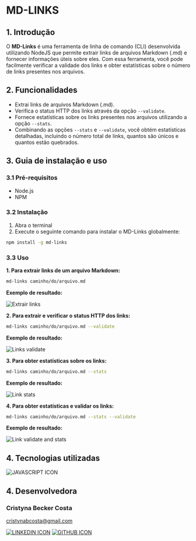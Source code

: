 # MD-LINKS
## 1. Introdução
O **MD-Links** é uma ferramenta de linha de comando (CLI) desenvolvida utilizando NodeJS que permite extrair links de arquivos Markdown (.md) e fornecer informações úteis sobre eles. Com essa ferramenta, você pode facilmente verificar a validade dos links e obter estatísticas sobre o número de links presentes nos arquivos.

## 2. Funcionalidades
- Extrai links de arquivos Markdown (.md).
- Verifica o status HTTP dos links através da opção `--validate`.
- Fornece estatísticas sobre os links presentes nos arquivos utilizando a opção `--stats`.
- Combinando as opções `--stats` e `--validate`, você obtém estatísticas detalhadas, incluindo o número total de links, quantos são únicos e quantos estão quebrados.

## 3. Guia de instalação e uso
### 3.1 Pré-requisitos
- Node.js
- NPM 

### 3.2 Instalação
1. Abra o terminal
2. Execute o seguinte comando para instalar o MD-Links globalmente:
```bash
npm install -g md-links
```
### 3.3 Uso

**1. Para extrair links de um arquivo Markdown:**
```bash
md-links caminho/do/arquivo.md
```
**Exemplo de resultado:** 

![Extrair links](<img/Captura de Tela 2023-08-07 às 19.29.26.png>)

**2. Para extrair e verificar o status HTTP dos links:**

```bash
md-links caminho/do/arquivo.md --validate
``` 
**Exemplo de resultado:** 

![Links validate](<img/Captura de Tela 2023-08-07 às 19.29.09.png>)

**3. Para obter estatísticas sobre os links:**

```bash
md-links caminho/do/arquivo.md --stats
``` 
**Exemplo de resultado:** 

![Link stats](<img/Captura de Tela 2023-08-07 às 19.28.28.png>)

**4. Para obter estatísticas e validar os links:**

```bash
md-links caminho/do/arquivo.md --stats --validate
``` 
**Exemplo de resultado:** 

![Link validate and stats](<img/Captura de Tela 2023-08-07 às 19.28.41.png>)

## 4. Tecnologias utilizadas
![JAVASCRIPT ICON](https://skillicons.dev/icons?i=js,nodejs,jest,git,vscode)

## 4. Desenvolvedora

### Cristyna Becker Costa 

cristynabcosta@gmail.com

[![LINKEDIN ICON](https://skillicons.dev/icons?i=linkedin)](https://www.linkedin.com/in/cristyna-becker-costa/)
[![GITHUB ICON](https://skillicons.dev/icons?i=github)](https://github.com/CristynaBC)
